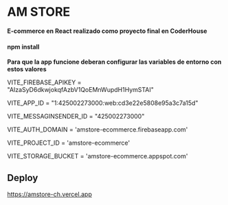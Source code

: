 # AM STORE

**E-commerce en React realizado como proyecto final en CoderHouse**

#### npm install 

**Para que la app funcione deberan configurar las variables de entorno con estos valores** 

VITE_FIREBASE_APIKEY = "AIzaSyD6dkwjokqfAzbV1QoEMnWupdH1HymSTAI"

VITE_APP_ID = "1:425002273000:web:cd3e22e5808e95a3c7a15d"

VITE_MESSAGINSENDER_ID = "425002273000"

VITE_AUTH_DOMAIN = 'amstore-ecommerce.firebaseapp.com'

VITE_PROJECT_ID = 'amstore-ecommerce'

VITE_STORAGE_BUCKET = 'amstore-ecommerce.appspot.com'

## Deploy 
https://amstore-ch.vercel.app

